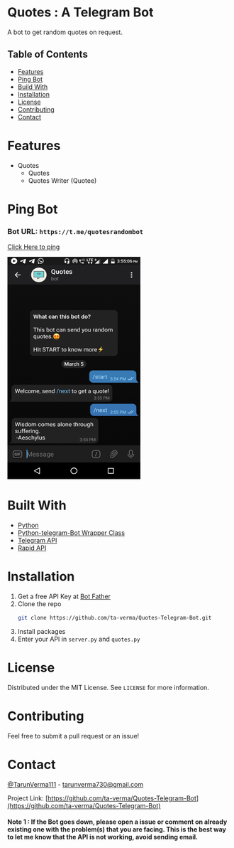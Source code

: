 
Quotes : A Telegram Bot
======

A bot to get random quotes on request.


## Table of Contents
* [Features](#features)
* [Ping Bot](#Ping-Bot)
* [Build With](#Build-With)
* [Installation](#installation)
* [License](#License)
* [Contributing](#contributing)
* [Contact](#Contact)

# Features

* Quotes
  * Quotes
  * Quotes Writer (Quotee)


# Ping Bot
### Bot  URL: `https://t.me/quotesrandombot`
[Click Here to ping ](https://https//t.me/quotesrandombot)

<img src="https://github.com/ta-verma/Quotes-Telegram-Bot/blob/main/Extra/bot.png?raw=true" data-canonical-src="https://github.com/ta-verma/Quotes-Telegram-Bot/blob/main/Extra/bot.png?raw=true" width="300" height="500" />

# Built With

* [Python](https://[www.python.org](https://www.python.org/))
* [Python-telegram-Bot Wrapper Class](https://github.com/python-telegram-bot/python-telegram-bot)
* [Telegram API](https://core.telegram.org/)
* [Rapid API](https://rapidapi.com/)


# Installation

1. Get a free API Key at [Bot Father](https://t.me/BotFather)
2. Clone the repo
   ```sh
   git clone https://github.com/ta-verma/Quotes-Telegram-Bot.git
   ```
3. Install packages
4. Enter your API in `server.py` and `quotes.py`


# License

Distributed under the MIT License. See `LICENSE` for more information.



# Contributing
Feel free to submit a pull request or an issue!

# Contact

[@TarunVerma111](https://twitter.com/TarunVerma111) - tarunverma730@gmail.com

Project Link: [https://github.com/ta-verma/Quotes-Telegram-Bot](https://github.com/ta-verma/Quotes-Telegram-Bot)


#### Note 1 : If the Bot goes down, please open a issue or comment on already existing one with the problem(s) that you are facing. This is the best way to let me know that the API is not working, avoid sending email. 

